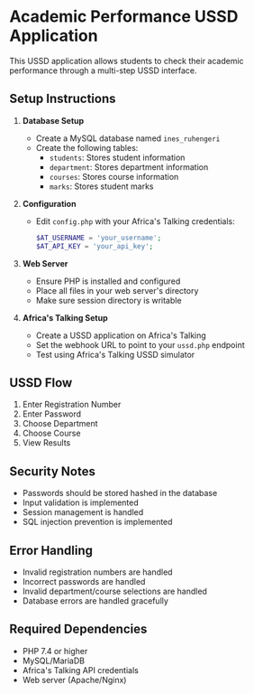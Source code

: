 # Academic Performance USSD Application

This USSD application allows students to check their academic performance through a multi-step USSD interface.

## Setup Instructions

1. **Database Setup**
   - Create a MySQL database named `ines_ruhengeri`
   - Create the following tables:
     - `students`: Stores student information
     - `department`: Stores department information
     - `courses`: Stores course information
     - `marks`: Stores student marks

2. **Configuration**
   - Edit `config.php` with your Africa's Talking credentials:
     ```php
     $AT_USERNAME = 'your_username';
     $AT_API_KEY = 'your_api_key';
     ```

3. **Web Server**
   - Ensure PHP is installed and configured
   - Place all files in your web server's directory
   - Make sure session directory is writable

4. **Africa's Talking Setup**
   - Create a USSD application on Africa's Talking
   - Set the webhook URL to point to your `ussd.php` endpoint
   - Test using Africa's Talking USSD simulator

## USSD Flow

1. Enter Registration Number
2. Enter Password
3. Choose Department
4. Choose Course
5. View Results

## Security Notes

- Passwords should be stored hashed in the database
- Input validation is implemented
- Session management is handled
- SQL injection prevention is implemented

## Error Handling

- Invalid registration numbers are handled
- Incorrect passwords are handled
- Invalid department/course selections are handled
- Database errors are handled gracefully

## Required Dependencies

- PHP 7.4 or higher
- MySQL/MariaDB
- Africa's Talking API credentials
- Web server (Apache/Nginx)
